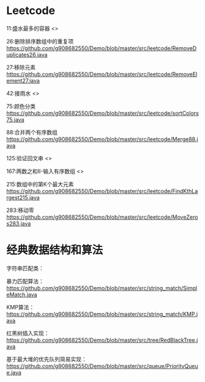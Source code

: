 # Leetcode

11:盛水最多的容器 <>

26:删除排序数组中的重复项 <https://github.com/g908682550/Demo/blob/master/src/leetcode/RemoveDuplicates26.java>

27:移除元素 <https://github.com/g908682550/Demo/blob/master/src/leetcode/RemoveElement27.java>

42:接雨水 <>

75:颜色分类 <https://github.com/g908682550/Demo/blob/master/src/leetcode/sortColors75.java>

88:合并两个有序数组 <https://github.com/g908682550/Demo/blob/master/src/leetcode/Merge88.java>

125:验证回文串 <>

167:两数之和II-输入有序数组 <>

215:数组中的第K个最大元素 <https://github.com/g908682550/Demo/blob/master/src/leetcode/FindKthLargest215.java>

283:移动零 <https://github.com/g908682550/Demo/blob/master/src/leetcode/MoveZeros283.java>

# 经典数据结构和算法

字符串匹配类：

暴力匹配算法：<https://github.com/g908682550/Demo/blob/master/src/string_match/SimpleMatch.java>

KMP算法： <https://github.com/g908682550/Demo/blob/master/src/string_match/KMP.java>

红黑树插入实现：<https://github.com/g908682550/Demo/blob/master/src/tree/RedBlackTree.java>

基于最大堆的优先队列简易实现：<https://github.com/g908682550/Demo/blob/master/src/queue/PriorityQueue.java>


